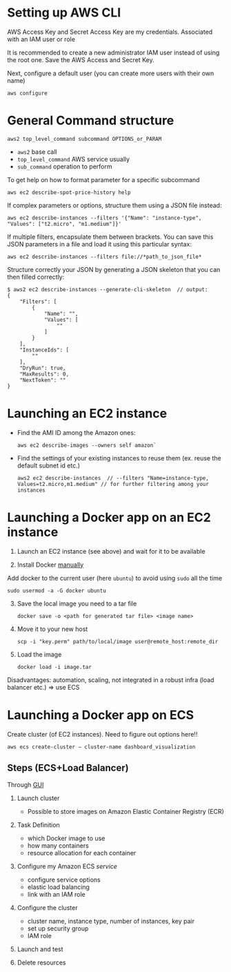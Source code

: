 # Setting up AWS CLI

AWS Access Key and Secret Access Key are my credentials. Associated with an IAM user or role

It is recommended to create a new administrator IAM user instead of using the root one. Save the AWS Access and Secret Key.

Next, configure a default user (you can create more users with their own name)

```
aws configure
```

# General Command structure

```
aws2 top_level_command subcommand OPTIONS_or_PARAM
```

* `aws2` base call
* `top_level_command` AWS service usually
* `sub_command` operation to perform

To get help on how to format parameter for a specific subcommand

```
aws ec2 describe-spot-price-history help
```

If complex parameters or options, structure them using a JSON file instead:

```
aws ec2 describe-instances --filters '{"Name": "instance-type", "Values": ["t2.micro", "m1.medium"]}'
```

If multiple filters, encapsulate them between brackets. You can save this JSON parameters in a file and load it using this particular syntax:

```
aws ec2 describe-instances --filters file://*path_to_json_file*
```

Structure correctly your JSON by generating a JSON skeleton that you can then filled correctly:

```
$ aws2 ec2 describe-instances --generate-cli-skeleton  // output:
{
    "Filters": [
        {
            "Name": "",
            "Values": [
                ""
            ]
        }
    ],
    "InstanceIds": [
        ""
    ],
    "DryRun": true,
    "MaxResults": 0,
    "NextToken": ""
}
```

# Launching an EC2 instance

* Find the AMI ID among the Amazon ones:
  
  ```
  aws ec2 describe-images --owners self amazon`
  ```

* Find the settings of your existing instances to reuse them (ex. reuse the default subnet id etc.)
  
  ```
  aws2 ec2 describe-instances  // --filters "Name=instance-type, Values=t2.micro,m1.medium" // for further filtering among your instances
  ```

# Launching a Docker app on an EC2 instance

1. Launch an EC2 instance (see above) and wait for it to be available

2. Install Docker [manually](https://docs.docker.com/install/linux/docker-ce/ubuntu/)

Add docker to the current user (here `ubuntu`) to avoid using `sudo` all the time

```
sudo usermod -a -G docker ubuntu
```

3. Save the local image you need to a tar file 
   
   ```
   docker save -o <path for generated tar file> <image name>
   ```

4. Move it to your new host
   
   ```
   scp -i "key.perm" path/to/local/image user@remote_host:remote_dir
   ```

5. Load the image
   
   ```
   docker load -i image.tar
   ```

Disadvantages: automation, scaling, not integrated in a robust infra (load balancer etc.) => use ECS

# Launching a Docker app on ECS

Create cluster (of EC2 instances). Need to figure out options here!!

```
aws ecs create-cluster — cluster-name dashboard_visualization
```

## Steps (ECS+Load Balancer)

Through [GUI](https://aws.amazon.com/getting-started/tutorials/deploy-docker-containers/)

1. Launch cluster 
   
   * Possible to store images on Amazon Elastic Container Registry (ECR)

2. Task Definition
   
   * which Docker image to use
   * how many containers
   * resource allocation for each container

3. Configure my Amazon ECS *service*
   
   * configure service options
   * elastic load balancing 
   * link with an IAM role

4. Configure the cluster
   
   * cluster name, instance type, number of instances, key pair
   * set up security group
   * IAM role

5. Launch and test

6. Delete resources
